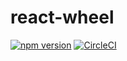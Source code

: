 # react-wheel

[![npm version](https://badge.fury.io/js/wr-ui.svg)](https://badge.fury.io/js/wr-ui)
[![CircleCI](https://circleci.com/gh/circleci/circleci-docs.svg?style=svg)](https://circleci.com/gh/circleci/circleci-docs)
